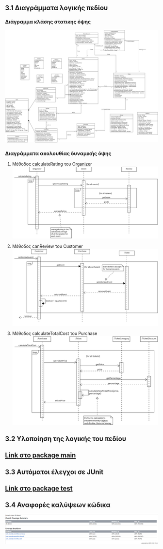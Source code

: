## 3.1 Διαγράμματα λογικής πεδίου

### Διάγραμμα κλάσης στατικης όψης
![Διάγραμμα κλάσης](uml/requirements/class-diagram.png)

### Διαγράμματα ακολουθίας δυναμικής όψης
1. Μέθοδος calculateRating του Organizer
![Διάγραμμα ακολουθίας calculateRating](uml/requirements/sequence-calculateRating.png)

2. Μέθοδος canReview του Customer
![Διάγραμμα ακολουθίας canReview](uml/requirements/sequence-canReview.png)

3. Μέθοδος calculateTotalCost του Purchase
![Διάγραμμα ακολουθίας makePurchase](uml/requirements/sequence-calculateTotalCost.png)

## 3.2 Υλοποίηση της λογικής του πεδίου
## [Link στο package main](../../app/src/main/)

## 3.3 Αυτόματοι έλεγχοι σε JUnit
## [Link στο package test](../../app/src/test/)

## 3.4 Αναφορές καλύψεων κώδικα
![Αναφορές καλύψεων κώδικα](uml/requirements/coverage-report.png)






